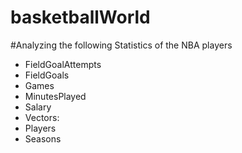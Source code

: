 # basketballWorld
#Analyzing the following Statistics of the NBA players 

 - FieldGoalAttempts
 - FieldGoals
 - Games
 - MinutesPlayed
 - Salary
 - Vectors:
 - Players
 - Seasons
 

